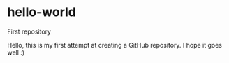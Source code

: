 # hello-world
First repository

Hello, this is my first attempt at creating a GitHub repository. I hope it goes well :)
